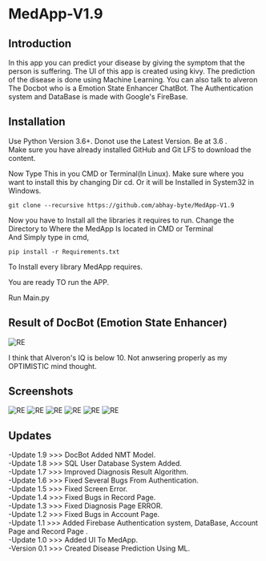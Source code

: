# MedApp-V1.9
Introduction
------------
In this app you can predict your disease by giving the symptom that the person is suffering.
The UI of this app is created using kivy. The prediction of the disease is done using Machine Learning.
You can also talk to alveron The Docbot who is a Emotion State Enhancer ChatBot.
The Authentication system and DataBase is made with Google's FireBase.

Installation
------------
Use Python Version 3.6+. Donot use the Latest Version. Be at 3.6 .<br/>
Make sure you have already installed GitHub and Git LFS to download the content.<br/>

Now Type This in you CMD or Terminal(In Linux). Make sure where you want to install this by changing Dir cd. Or it will be Installed in System32 in Windows.<br/>

```git clone --recursive https://github.com/abhay-byte/MedApp-V1.9```  

Now you have to Install all the libraries it requires to run. Change the Directory to Where the MedApp Is located in CMD or Terminal</br>And Simply type in cmd,

```pip install -r Requirements.txt```

To Install every library MedApp requires.

You are ready TO run the APP.

Run Main.py

Result of DocBot (Emotion State Enhancer)
----------------------------------------
![RE](/Screenshots/Captsure.PNG)

I think that Alveron's IQ is below 10. Not anwsering properly as my OPTIMISTIC mind thought.

Screenshots
-----------
![RE](/Screenshots/Capture.PNG)
![RE](/Screenshots/Capture1.PNG)
![RE](/Screenshots/Capture2.PNG)
![RE](/Screenshots/Capture3.PNG)
![RE](/Screenshots/Capture4.PNG)
![RE](/Screenshots/Capture5.PNG)

Updates
-------
-Update 1.9 >>> DocBot Added NMT Model.<br />
-Update 1.8 >>> SQL User Database System Added.<br />
-Update 1.7 >>> Improved Diagnosis Result Algorithm.<br />
-Update 1.6 >>> Fixed Several Bugs From Authentication.<br />
-Update 1.5 >>> Fixed Screen Error.<br />
-Update 1.4 >>> Fixed Bugs in Record Page.<br />
-Update 1.3 >>> Fixed Diagnosis Page ERROR.<br />
-Update 1.2 >>> Fixed Bugs in Account Page.<br />
-Update 1.1 >>> Added Firebase Authentication system, DataBase, Account Page and Record Page .<br />
-Update 1.0 >>> Added UI To MedApp.<br />
-Version 0.1 >>> Created Disease Prediction Using ML.<br />
